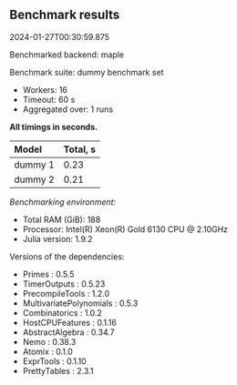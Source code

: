## Benchmark results

2024-01-27T00:30:59.875

Benchmarked backend: maple

Benchmark suite: dummy benchmark set

- Workers: 16
- Timeout: 60 s
- Aggregated over: 1 runs

**All timings in seconds.**

|Model|Total, s|
|:----|---|
|dummy 1|0.23|
|dummy 2|0.21|

*Benchmarking environment:*

* Total RAM (GiB): 188
* Processor: Intel(R) Xeon(R) Gold 6130 CPU @ 2.10GHz
* Julia version: 1.9.2

Versions of the dependencies:

* Primes : 0.5.5
* TimerOutputs : 0.5.23
* PrecompileTools : 1.2.0
* MultivariatePolynomials : 0.5.3
* Combinatorics : 1.0.2
* HostCPUFeatures : 0.1.16
* AbstractAlgebra : 0.34.7
* Nemo : 0.38.3
* Atomix : 0.1.0
* ExprTools : 0.1.10
* PrettyTables : 2.3.1
